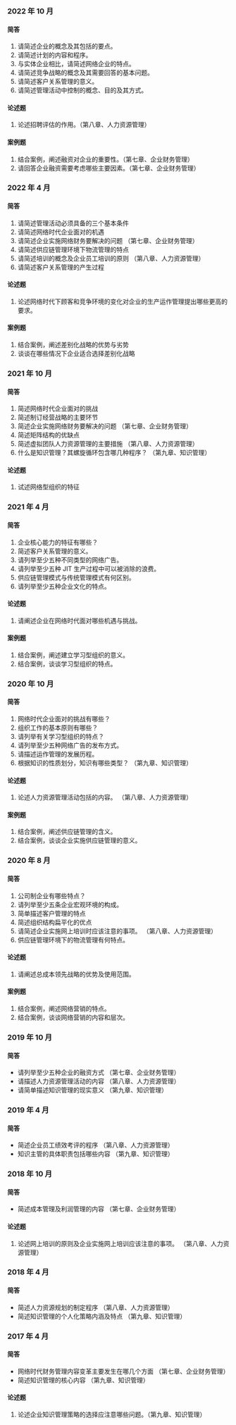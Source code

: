 ### 2022 年 10 月

#### 简答

1. 请简述企业的概念及其包括的要点。
2. 请简述计划的内容和程序。
3. 与实体企业相比，请简述网络企业的特点。
4. 请简述竞争战略的概念及其需要回答的基本问题。
5. 请简述客户关系管理的意义。
6. 请简述管理活动中控制的概念、目的及其方式。

#### 论述题

1. 论述招聘评估的作用。（第八章、人力资源管理）

#### 案例题

1. 结合案例，阐述融资对企业的重要性。（第七章、企业财务管理）
2. 请回答企业融资需要考虑哪些主要因素。（第七章、企业财务管理）

### 2022 年 4 月

#### 简答

1. 请简述管理活动必须具备的三个基本条件
2. 请简述网络时代企业面对的机遇
3. 请简述企业实施网络财务要解决的问题   （第七章、企业财务管理）
4. 请简述供应链管理环境下物流管理的特点
5. 请简述培训的概念及企业员工培训的原则 （第八章、人力资源管理）
6. 请简述客户关系管理的产生过程

#### 论述题

1. 论述网络时代下顾客和竞争环境的变化对企业的生产运作管理提出哪些更高的要求。

#### 案例题

1. 结合案例，阐述差别化战略的优势与劣势
2. 谈谈在哪些情况下企业适合选择差别化战略

### 2021 年 10 月

#### 简答

1. 简述网络时代企业面对的挑战
2. 简述制订经营战略的主要环节
3. 简述企业实施网络财务要解决的问题     （第七章、企业财务管理）
4. 简述矩阵结构的优缺点
5. 简述虚拟团队人力资源管理的主要措施   （第八章、人力资源管理）
6. 什么是知识管理？其螺旋循环包含哪几种程序？ （第九章、知识管理）

#### 论述题

1. 试述网络型组织的特征

### 2021 年 4 月

#### 简答

1. 企业核心能力的特征有哪些？
2. 简述客户关系管理的意义。
3. 请列举至少五种不同类型的网络广告。
4. 请列举至少五种 JIT 生产过程中可以被消除的浪费。
5. 供应链管理模式与传统管理模式有何区别。
6. 请列举至少五种企业文化的特点。

#### 论述题

1. 请阐述企业在网络时代面对哪些机遇与挑战。

#### 案例题

1. 结合案例，阐述建立学习型组织的意义。
2. 结合案例，谈谈学习型组织的特点。

### 2020 年 10 月

#### 简答

1. 网络时代企业面对的挑战有哪些？
2. 组织工作的基本原则有哪些？
3. 请列举有关学习型组织的特点？
4. 请列举至少五种网络广告的发布方式。
5. 请描述运作管理的发展历程。
6. 根据知识的性质划分，知识有哪些类型？ （第九章、知识管理）

#### 论述题

1. 论述人力资源管理活动包括的内容。   （第八章、人力资源管理）

#### 案例题

1. 结合案例，阐述供应链管理的含义。
2. 结合案例，谈谈企业实施供应链管理的意义。

### 2020 年 8 月

#### 简答

1. 公司制企业有哪些特点？
2. 请列举至少五条企业宏观环境的构成。
3. 简单描述客户管理的特点
4. 简述组织结构扁平化的优点
5. 请简述企业实施网上培训时应该注意的事项。 （第八章、人力资源管理）
6. 供应链管理环境下的物流管理有何特点。

#### 论述题

1. 请阐述总成本领先战略的优势及使用范围。

#### 案例题

1. 结合案例，阐述网络营销的特点。
2. 结合案例，谈谈网络营销的内容和层次。

### 2019 年 10 月

#### 简答
- 请列举至少五种企业的融资方式 （第七章、企业财务管理）
- 请描述人力资源管理活动的内容 （第八章、人力资源管理）
- 请简单描述知识管理的现实意义 （第九章、知识管理）

### 2019 年 4 月

#### 简答
- 简述企业员工绩效考评的程序 （第八章、人力资源管理）
- 知识主管的具体职责包括哪些内容 （第九章、知识管理）
### 2018 年 10 月

#### 简答
- 简述成本管理及利润管理的内容 （第七章、企业财务管理）

#### 论述题

1. 论述网上培训的原则及企业实施网上培训应该注意的事项。 （第八章、人力资源管理）

### 2018 年 4 月

#### 简答
- 简述人力资源规划的制定程序 （第八章、人力资源管理）
- 简述知识管理的个人化策略内涵及特点  （第九章、知识管理）
### 2017 年 4 月

#### 简答
- 网络时代财务管理内容变革主要发生在哪几个方面 （第七章、企业财务管理）
- 简述知识管理的核心内容  （第九章、知识管理）

#### 论述题

1. 论述企业知识管理策略的选择应注意哪些问题。（第九章、知识管理）
